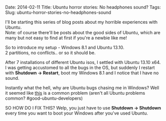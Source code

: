 Date: 2014-02-11
Title: Ubuntu horror stories: No headphones sound?
Tags:
Slug: ubuntu-horror-stories-no-headphones-sound


<p>I'll be starting this series of blog posts about my horrible experiences
with Ubuntu.<br />
Note: of course there'll be posts about the good sides of Ubuntu, which
are many but not easy to find at first if you're a newbie like me!</p>
<p>So to introduce my setup - Windows 8.1 and Ubuntu 13.10.<br />
2 partitions, no conflicts.. or so it should be.</p>
<p>After 7 installations of different Ubuntu isos, I settled with Ubuntu
13.10 x64. I was getting accustomed to all the bugs in the OS, but
suddenly I restart with <strong>Shutdown -> Restart</strong>, boot my Windows 8.1
and I notice that I have no sound.</p>
<p>Instantly what the hell, why are Ubuntu bugs chasing me in Windows? Well
it seemed like
<a href="https://www.google.bg/search?q=ubuntu+no+sound+headphones&amp;rlz=1C1CHMO_bgBG572BG572&amp;oq=ubuntu+no+sound+headphones&amp;aqs=chrome..69i57.3345j0j7&amp;sourceid=chrome&amp;espv=210&amp;es_sm=93&amp;ie=UTF-8#q=ubuntu+windows+no+sound&amp;safe=off">this</a>
is a common problem (aren't all Ubuntu problems common?
#good-ubuntu-developers)</p>
<p>SO HOW DO I FIX THIS? Welp, you just have to use <strong>Shutdown ->
Shutdown</strong> every time you want to boot your Windows after you've used
Ubuntu.</p>
